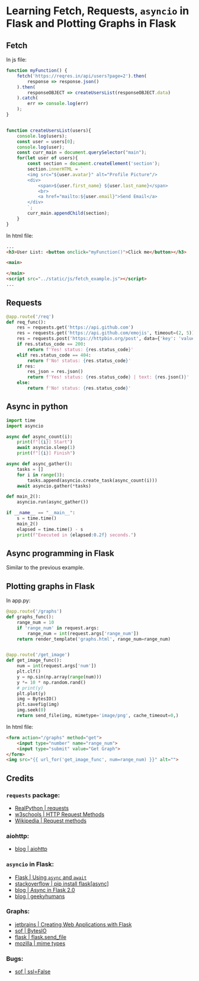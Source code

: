 # Learning Fetch, Requests, `asyncio` in Flask and Plotting Graphs in Flask

## Fetch

In js file:

```js
function myFunction() {
    fetch('https://reqres.in/api/users?page=2').then(
        response => response.json()
    ).then(
        responseOBJECT => createUsersList(responseOBJECT.data)
    ).catch(
        err => console.log(err)
    );
}


function createUsersList(users){
    console.log(users);
    const user = users[0];
    console.log(user);
    const curr_main = document.querySelector("main");
    for(let user of users){
        const section = document.createElement('section');
        section.innerHTML = `
        <img src="${user.avatar}" alt="Profile Picture"/>
        <div>
            <span>${user.first_name} ${user.last_name}</span>
            <br>
            <a href="mailto:${user.email}">Send Email</a>
        </div>
        `;
        curr_main.appendChild(section);
    }
}
```

In html file:

```html
...
<h3>User List: <button onclick="myFunction()">Click me</button></h3>

<main>

</main>
<script src="../static/js/fetch_example.js"></script>
...
```

## Requests

```python
@app.route('/req')
def req_func():
    res = requests.get('https://api.github.com')
    res = requests.get('https://api.github.com/emojis', timeout=(2, 5))
    res = requests.post('https://httpbin.org/post', data={'key': 'value'}, timeout=1)
    if res.status_code == 200:
        return f'Yes! status: {res.status_code}'
    elif res.status_code == 404:
        return f'No! status: {res.status_code}'
    if res:
        res_json = res.json()
        return f'Yes! status: {res.status_code} | text: {res.json()}'
    else:
        return f'No! status: {res.status_code}'
```

## Async in python

```python
import time
import asyncio

async def async_count(i):
    print(f"[{i}] Start")
    await asyncio.sleep(1)
    print(f"[{i}] Finish")

async def async_gather():
    tasks = []
    for i in range(3):
        tasks.append(asyncio.create_task(async_count(i)))
    await asyncio.gather(*tasks)

def main_2():
    asyncio.run(async_gather())

if __name__ == "__main__":
    s = time.time()
    main_2()
    elapsed = time.time() - s
    print(f"Executed in {elapsed:0.2f} seconds.")
```

## Async programming in Flask

Similar to the previous example.

## Plotting graphs in Flask

In app.py:

```python
@app.route('/graphs')
def graphs_func():
    range_num = 10
    if 'range_num' in request.args:
        range_num = int(request.args['range_num'])
    return render_template('graphs.html', range_num=range_num)


@app.route('/get_image')
def get_image_func():
    num = int(request.args['num'])
    plt.clf()
    y = np.sin(np.array(range(num)))
    y *= 10 * np.random.rand()
    # print(y)
    plt.plot(y)
    img = BytesIO()
    plt.savefig(img)
    img.seek(0)
    return send_file(img, mimetype='image/png', cache_timeout=0,)
```

In html file:
```html
<form action="/graphs" method="get">
    <input type="number" name="range_num">
    <input type="submit" value="Get Graph">
</form>
<img src="{{ url_for('get_image_func', num=range_num) }}" alt="">
```

## Credits

### `requests` package:
- [RealPython | requests](https://realpython.com/python-requests/)
- [w3schools | HTTP Request Methods](https://www.w3schools.com/tags/ref_httpmethods.asp)
- [Wikipedia | Request methods](https://en.wikipedia.org/wiki/Hypertext_Transfer_Protocol#Request_methods)

### aiohttp:
- [blog | aiohttp](https://www.twilio.com/blog/asynchronous-http-requests-in-python-with-aiohttp)

### `asyncio` in Flask:
- [Flask | Using `async` and `await`](https://flask.palletsprojects.com/en/2.0.x/async-await/#other-event-loops)
- [stackoverflow | pip install flask[async]](https://stackoverflow.com/questions/30539798/zsh-no-matches-found-requestssecurity)
- [blog | Async in Flask 2.0](https://testdriven.io/blog/flask-async/)
- [blog | geekyhumans](https://geekyhumans.com/de/create-asynchronous-api-in-python-and-flask/)

### Graphs:
- [jetbrains | Creating Web Applications with Flask](https://www.jetbrains.com/help/pycharm/creating-web-application-with-flask.html#line_charts)
- [sof | BytesIO](https://stackoverflow.com/questions/42800250/difference-between-open-and-io-bytesio-in-binary-streams)
- [flask | flask.send_file](https://flask.palletsprojects.com/en/2.0.x/api/#flask.send_file)
- [mozilla | mime types](https://developer.mozilla.org/en-US/docs/Web/HTTP/Basics_of_HTTP/MIME_types#image_types)

### Bugs:

- [sof | ssl=False](https://stackoverflow.com/questions/63347818/aiohttp-client-exceptions-clientconnectorerror-cannot-connect-to-host-stackover)
